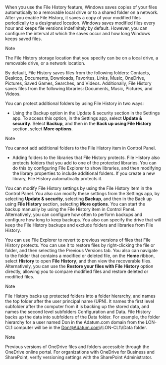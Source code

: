 When you use the File History feature, Windows saves copies of your files automatically to a removable local drive or to a shared folder on a network. After you enable File History, it saves a copy of your modified files periodically to a designated location. Windows saves modified files every hour and keeps file versions indefinitely by default. However, you can configure the interval at which the saves occur and how long Windows keeps saved files.

> [!NOTE]
> The File History storage location that you specify can be on a local drive, a removable drive, or a network location.

By default, File History saves files from the following folders: Contacts, Desktop, Documents, Downloads, Favorites, Links, Music, OneDrive, Pictures, Saved Games, Searches, and Videos. Additionally, File History saves files from the following libraries: Documents, Music, Pictures, and Videos.

You can protect additional folders by using File History in two ways:

 -  Using the Backup option in the Update &amp; security section in the Settings app. To access this option, in the Settings app, select **Update &amp; security**. Select **Backup**, and then in the **Back up using File History** section, select **More options**.

> [!NOTE]
> You cannot add additional folders to the File History item in Control Panel.

 -  Adding folders to the libraries that File History protects. File History also protects folders that you add to one of the protected libraries. You can do this by configuring File Explorer to show libraries, and then modifying the library properties to include additional folders. If you create a new library, File History automatically protects it.

You can modify File History settings by using the File History item in the Control Panel. You also can modify these settings from the Settings app, by selecting **Update &amp; security**, selecting **Backup**, and then in the Back up using **File History** section, selecting **More options**. You can start the backup manually by using the File History item in Control Panel. Alternatively, you can configure how often to perform backups and configure how long to keep backups. You also can specify the drive that will keep the File History backups and exclude folders and libraries from File History.

You can use File Explorer to revert to previous versions of files that File History protects. You can use it to restore files by right-clicking the file or folder, and then selecting the Previous Versions tab. You also can navigate to the folder that contains a modified or deleted file, on the **Home** ribbon, select **History** to open **File History**, and then view the recoverable files. Alternatively, you can use the **Restore your files with File History** option directly, allowing you to compare modified files and restore deleted or modified files.

> [!NOTE]
> File History backs up protected folders into a folder hierarchy, and names the top folder after the user principal name (UPN). It names the first level subfolder after the computer from it is backing up the stored data, and names the second level subfolders Configuration and Data. File History backs up the data into subfolders of the Data folder. For example, the folder hierarchy for a user named Don in the Adatum.com domain from the LON-CL1 computer will be in the Don@Adatum.com\\\\LON-CL1\\\\Data folder.

> [!NOTE]
> Previous versions of OneDrive files and folders accessible through the OneDrive online portal. For organizations with OneDrive for Business and SharePoint, verify versioning settings with the SharePoint Administrator.
